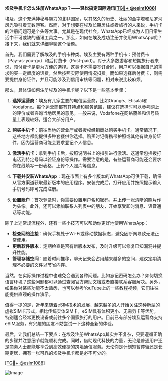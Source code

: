 **埃及手机卡怎么注册WhatsApp？——轻松搞定国际通讯[[TG💪+ @esim1088](https://t.me/s/esim1088)]**

埃及，这个充满神秘与魅力的北非国家，以其悠久的历史、壮丽的金字塔和尼罗河风光吸引着无数游客。然而，对于想要在埃及长期居住或者旅行的人来说，手机卡的注册问题可是个头等大事。尤其是在现代社会，WhatsApp已经成为人们日常生活中不可或缺的通讯工具之一。那么，如何在埃及成功注册并使用WhatsApp呢？接下来，我们就来详细聊聊这个话题。

首先，我们需要了解埃及的手机卡种类。埃及主要有两种手机卡：预付费卡（Pay-as-you-go）和后付费卡（Post-paid）。对于大多数游客和短期旅行者来说，预付费卡是更为方便的选择。这类卡不需要签订合同，用户可以根据自己的需求购买一定额度的话费，然后按照实际使用情况扣费。而如果选择后付费卡，则需要提供身份证件，并且可能涉及到信用审核等问题，相对来说比较麻烦。

那么，具体该如何注册埃及的手机卡呢？以下是一些基本步骤：

1. **选择运营商**：埃及有几家主要的电信运营商，比如Orange、Etisalat和Vodafone。每个运营商都有其特点和服务范围，建议在选择时可以参考网上的评价或者咨询当地居民的意见。一般来说，Vodafone在网络覆盖和信号质量上表现较好，适合大部分用户。

2. **购买手机卡**：前往当地的营业厅或者授权经销商处购买手机卡。通常情况下，这些地方都能提供多种套餐供你选择。购买时记得携带护照或其他有效身份证件，因为运营商可能会要求登记个人信息。

3. **激活手机卡**：拿到手机卡后，按照说明书上的指引进行激活。这通常包括拨打电话到特定号码以验证身份等操作。需要注意的是，有些运营商可能还会要求你在线填写一份表格，上传个人照片等信息。

4. **下载并安装WhatsApp**：现在市面上有多个版本的WhatsApp可供下载，确保从官方渠道获取最新版本的应用程序。安装完成后，打开应用并按照提示输入手机号码即可完成注册。

5. **设置账户**：首次登录时，你需要设置用户名和密码，并上传一张清晰的照片作为头像。此外，还可以添加联系人列表中的朋友，开始享受即时消息、语音通话等功能。

除了上述常规流程外，还有一些小技巧可以帮助你更好地使用WhatsApp：

- **检查网络连接**：确保手机处于Wi-Fi或移动数据状态，避免因断网导致无法正常使用。
- **更新软件版本**：定期检查是否有新版本发布，及时升级可以修复已知漏洞并提升性能。
- **管理存储空间**：随着时间推移，聊天记录会占用越来越多的空间，建议定期清理不必要的文件以节省内存。

当然，在实际操作过程中也难免会遇到各种问题。比如忘记密码怎么办？如何切换语言环境？这些问题都可以通过查阅官方帮助文档或者直接联系客服解决。另外，如果你对某些功能不太熟悉，也可以参考YouTube上的一些教程视频，它们往往能提供直观的操作演示。

值得一提的是，近年来随着eSIM技术的发展，越来越多的人开始关注这种新型的虚拟SIM卡形式。相比传统实体SIM卡，eSIM具有体积更小、无需剪卡等优势，特别适合经常更换设备或前往多个国家旅行的用户。目前已有部分埃及运营商支持eSIM服务，有兴趣的朋友不妨尝试一下这种全新的体验。

最后，让我们总结一下要点：在埃及注册WhatsApp其实并不复杂，只要遵循正确的步骤并注意细节就能顺利完成。同时，借助现代科技的力量，无论是普通用户还是商务人士都能够享受到高效便捷的跨境通信服务。无论你是计划短暂停留还是长期定居，拥有一张可靠的埃及手机卡都是必不可少的。

[[TG💪+ @esim1088](https://t.me/s/esim1088)] 

![Image](https://i.postimg.cc/4NQfJmqS/Snipaste-2025-05-13-00-14-12.png)